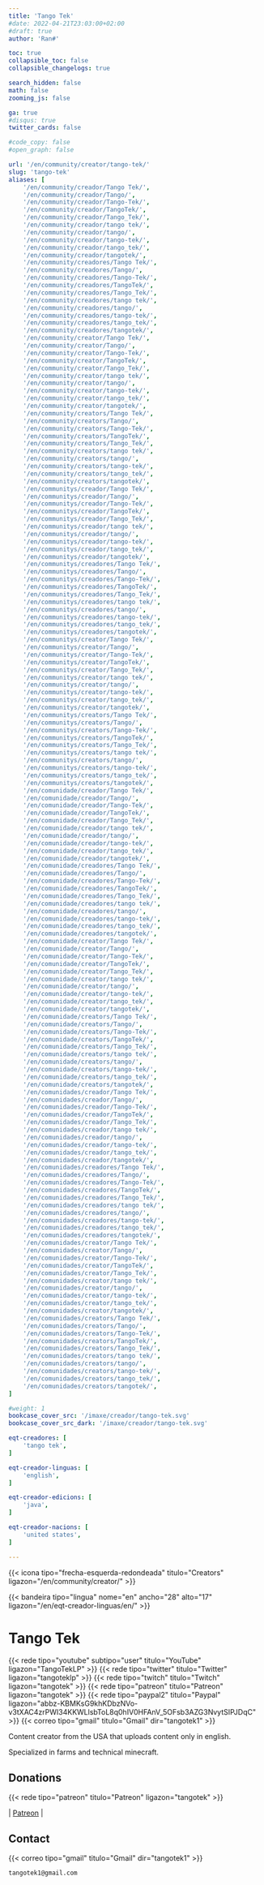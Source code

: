```yaml
---
title: 'Tango Tek'
#date: 2022-04-21T23:03:00+02:00
#draft: true
author: 'Ran#'

toc: true
collapsible_toc: false
collapsible_changelogs: true

search_hidden: false
math: false
zooming_js: false

ga: true
#disqus: true
twitter_cards: false

#code_copy: false
#open_graph: false

url: '/en/community/creator/tango-tek/'
slug: 'tango-tek'
aliases: [
    '/en/community/creador/Tango Tek/',
    '/en/community/creador/Tango/',
    '/en/community/creador/Tango-Tek/',
    '/en/community/creador/TangoTek/',
    '/en/community/creador/Tango_Tek/',
    '/en/community/creador/tango tek/',
    '/en/community/creador/tango/',
    '/en/community/creador/tango-tek/',
    '/en/community/creador/tango_tek/',
    '/en/community/creador/tangotek/',
    '/en/community/creadores/Tango Tek/',
    '/en/community/creadores/Tango/',
    '/en/community/creadores/Tango-Tek/',
    '/en/community/creadores/TangoTek/',
    '/en/community/creadores/Tango_Tek/',
    '/en/community/creadores/tango tek/',
    '/en/community/creadores/tango/',
    '/en/community/creadores/tango-tek/',
    '/en/community/creadores/tango_tek/',
    '/en/community/creadores/tangotek/',
    '/en/community/creator/Tango Tek/',
    '/en/community/creator/Tango/',
    '/en/community/creator/Tango-Tek/',
    '/en/community/creator/TangoTek/',
    '/en/community/creator/Tango_Tek/',
    '/en/community/creator/tango tek/',
    '/en/community/creator/tango/',
    '/en/community/creator/tango-tek/',
    '/en/community/creator/tango_tek/',
    '/en/community/creator/tangotek/',
    '/en/community/creators/Tango Tek/',
    '/en/community/creators/Tango/',
    '/en/community/creators/Tango-Tek/',
    '/en/community/creators/TangoTek/',
    '/en/community/creators/Tango_Tek/',
    '/en/community/creators/tango tek/',
    '/en/community/creators/tango/',
    '/en/community/creators/tango-tek/',
    '/en/community/creators/tango_tek/',
    '/en/community/creators/tangotek/',
    '/en/communitys/creador/Tango Tek/',
    '/en/communitys/creador/Tango/',
    '/en/communitys/creador/Tango-Tek/',
    '/en/communitys/creador/TangoTek/',
    '/en/communitys/creador/Tango_Tek/',
    '/en/communitys/creador/tango tek/',
    '/en/communitys/creador/tango/',
    '/en/communitys/creador/tango-tek/',
    '/en/communitys/creador/tango_tek/',
    '/en/communitys/creador/tangotek/',
    '/en/communitys/creadores/Tango Tek/',
    '/en/communitys/creadores/Tango/',
    '/en/communitys/creadores/Tango-Tek/',
    '/en/communitys/creadores/TangoTek/',
    '/en/communitys/creadores/Tango_Tek/',
    '/en/communitys/creadores/tango tek/',
    '/en/communitys/creadores/tango/',
    '/en/communitys/creadores/tango-tek/',
    '/en/communitys/creadores/tango_tek/',
    '/en/communitys/creadores/tangotek/',
    '/en/communitys/creator/Tango Tek/',
    '/en/communitys/creator/Tango/',
    '/en/communitys/creator/Tango-Tek/',
    '/en/communitys/creator/TangoTek/',
    '/en/communitys/creator/Tango_Tek/',
    '/en/communitys/creator/tango tek/',
    '/en/communitys/creator/tango/',
    '/en/communitys/creator/tango-tek/',
    '/en/communitys/creator/tango_tek/',
    '/en/communitys/creator/tangotek/',
    '/en/communitys/creators/Tango Tek/',
    '/en/communitys/creators/Tango/',
    '/en/communitys/creators/Tango-Tek/',
    '/en/communitys/creators/TangoTek/',
    '/en/communitys/creators/Tango_Tek/',
    '/en/communitys/creators/tango tek/',
    '/en/communitys/creators/tango/',
    '/en/communitys/creators/tango-tek/',
    '/en/communitys/creators/tango_tek/',
    '/en/communitys/creators/tangotek/',
    '/en/comunidade/creador/Tango Tek/',
    '/en/comunidade/creador/Tango/',
    '/en/comunidade/creador/Tango-Tek/',
    '/en/comunidade/creador/TangoTek/',
    '/en/comunidade/creador/Tango_Tek/',
    '/en/comunidade/creador/tango tek/',
    '/en/comunidade/creador/tango/',
    '/en/comunidade/creador/tango-tek/',
    '/en/comunidade/creador/tango_tek/',
    '/en/comunidade/creador/tangotek/',
    '/en/comunidade/creadores/Tango Tek/',
    '/en/comunidade/creadores/Tango/',
    '/en/comunidade/creadores/Tango-Tek/',
    '/en/comunidade/creadores/TangoTek/',
    '/en/comunidade/creadores/Tango_Tek/',
    '/en/comunidade/creadores/tango tek/',
    '/en/comunidade/creadores/tango/',
    '/en/comunidade/creadores/tango-tek/',
    '/en/comunidade/creadores/tango_tek/',
    '/en/comunidade/creadores/tangotek/',
    '/en/comunidade/creator/Tango Tek/',
    '/en/comunidade/creator/Tango/',
    '/en/comunidade/creator/Tango-Tek/',
    '/en/comunidade/creator/TangoTek/',
    '/en/comunidade/creator/Tango_Tek/',
    '/en/comunidade/creator/tango tek/',
    '/en/comunidade/creator/tango/',
    '/en/comunidade/creator/tango-tek/',
    '/en/comunidade/creator/tango_tek/',
    '/en/comunidade/creator/tangotek/',
    '/en/comunidade/creators/Tango Tek/',
    '/en/comunidade/creators/Tango/',
    '/en/comunidade/creators/Tango-Tek/',
    '/en/comunidade/creators/TangoTek/',
    '/en/comunidade/creators/Tango_Tek/',
    '/en/comunidade/creators/tango tek/',
    '/en/comunidade/creators/tango/',
    '/en/comunidade/creators/tango-tek/',
    '/en/comunidade/creators/tango_tek/',
    '/en/comunidade/creators/tangotek/',
    '/en/comunidades/creador/Tango Tek/',
    '/en/comunidades/creador/Tango/',
    '/en/comunidades/creador/Tango-Tek/',
    '/en/comunidades/creador/TangoTek/',
    '/en/comunidades/creador/Tango_Tek/',
    '/en/comunidades/creador/tango tek/',
    '/en/comunidades/creador/tango/',
    '/en/comunidades/creador/tango-tek/',
    '/en/comunidades/creador/tango_tek/',
    '/en/comunidades/creador/tangotek/',
    '/en/comunidades/creadores/Tango Tek/',
    '/en/comunidades/creadores/Tango/',
    '/en/comunidades/creadores/Tango-Tek/',
    '/en/comunidades/creadores/TangoTek/',
    '/en/comunidades/creadores/Tango_Tek/',
    '/en/comunidades/creadores/tango tek/',
    '/en/comunidades/creadores/tango/',
    '/en/comunidades/creadores/tango-tek/',
    '/en/comunidades/creadores/tango_tek/',
    '/en/comunidades/creadores/tangotek/',
    '/en/comunidades/creator/Tango Tek/',
    '/en/comunidades/creator/Tango/',
    '/en/comunidades/creator/Tango-Tek/',
    '/en/comunidades/creator/TangoTek/',
    '/en/comunidades/creator/Tango_Tek/',
    '/en/comunidades/creator/tango tek/',
    '/en/comunidades/creator/tango/',
    '/en/comunidades/creator/tango-tek/',
    '/en/comunidades/creator/tango_tek/',
    '/en/comunidades/creator/tangotek/',
    '/en/comunidades/creators/Tango Tek/',
    '/en/comunidades/creators/Tango/',
    '/en/comunidades/creators/Tango-Tek/',
    '/en/comunidades/creators/TangoTek/',
    '/en/comunidades/creators/Tango_Tek/',
    '/en/comunidades/creators/tango tek/',
    '/en/comunidades/creators/tango/',
    '/en/comunidades/creators/tango-tek/',
    '/en/comunidades/creators/tango_tek/',
    '/en/comunidades/creators/tangotek/',
]

#weight: 1
bookcase_cover_src: '/imaxe/creador/tango-tek.svg'
bookcase_cover_src_dark: '/imaxe/creador/tango-tek.svg'

eqt-creadores: [
    'tango tek',
]

eqt-creador-linguas: [
    'english',
]

eqt-creador-edicions: [
    'java',
]

eqt-creador-nacions: [
    'united states',
]

---
```


{{< icona tipo="frecha-esquerda-redondeada" titulo="Creators" ligazon="/en/community/creator/" >}}

{{< bandeira tipo="lingua" nome="en" ancho="28" alto="17" ligazon="/en/eqt-creador-linguas/en/" >}}

# Tango Tek

{{< rede tipo="youtube" subtipo="user" titulo="YouTube" ligazon="TangoTekLP" >}}
{{< rede tipo="twitter" titulo="Twitter" ligazon="tangoteklp" >}}
{{< rede tipo="twitch" titulo="Twitch" ligazon="tangotek" >}}
{{< rede tipo="patreon" titulo="Patreon" ligazon="tangotek" >}}
{{< rede tipo="paypal2" titulo="Paypal" ligazon="abbz-KBMKsG9khKDbzNVo-v3tXAC4zrPWI34KKWLlsbToL8q0hIV0HFAnV_5OFsb3AZG3NvytSIPJDqC" >}}
{{< correo tipo="gmail" titulo="Gmail" dir="tangotek1" >}}

Content creator from the USA that uploads content only in english.

Specialized in farms and technical minecraft.

## Donations

{{< rede tipo="patreon" titulo="Patreon" ligazon="tangotek" >}}

|
[Patreon](https://www.patreon.com/tangotek)
|


## Contact

{{< correo tipo="gmail" titulo="Gmail" dir="tangotek1" >}}

```
tangotek1@gmail.com
```
